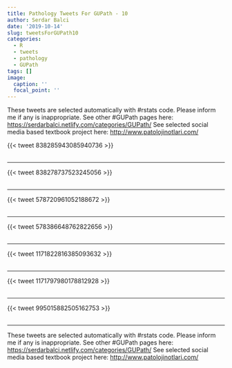 ```yaml
---
title: Pathology Tweets For GUPath - 10
author: Serdar Balci
date: '2019-10-14'
slug: tweetsForGUPath10
categories:
  - R
  - tweets
  - pathology
  - GUPath
tags: []
image:
  caption: ''
  focal_point: ''
---
```



These tweets are selected automatically with #rstats code. Please inform me if any is inappropriate.
See other #GUPath pages here: https://serdarbalci.netlify.com/categories/GUPath/ 
See selected social media based textbook project here: http://www.patolojinotlari.com/

{{< tweet 838285943085940736 >}}
<br>
<br>
<hr>
{{< tweet 838278737523245056 >}}
<br>
<br>
<hr>
{{< tweet 578720961052188672 >}}
<br>
<br>
<hr>
{{< tweet 578386648762822656 >}}
<br>
<br>
<hr>
{{< tweet 1171822816385093632 >}}
<br>
<br>
<hr>
{{< tweet 1171797980178812928 >}}
<br>
<br>
<hr>
{{< tweet 995015882505162753 >}}
<br>
<br>
<hr>


These tweets are selected automatically with #rstats code. Please inform me if any is inappropriate.
See other #GUPath pages here: https://serdarbalci.netlify.com/categories/GUPath/ 
See selected social media based textbook project here: http://www.patolojinotlari.com/

